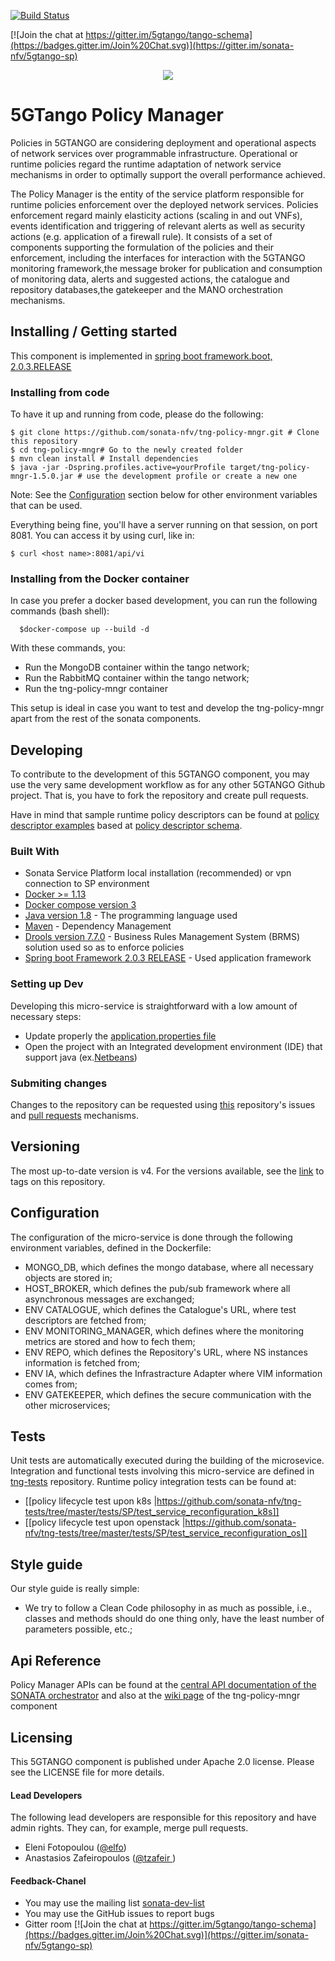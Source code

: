 [![Build Status](https://jenkins.sonata-nfv.eu/buildStatus/icon?job=tng-api-gtw/master)](https://jenkins.sonata-nfv.eu/job/tng-profiler)

[![Join the chat at https://gitter.im/5gtango/tango-schema](https://badges.gitter.im/Join%20Chat.svg)](https://gitter.im/sonata-nfv/5gtango-sp)

<p align="center"><img src="https://github.com/sonata-nfv/tng-api-gtw/wiki/images/sonata-5gtango-logo-500px.png" /></p>

# 5GTango Policy Manager

Policies in 5GTANGO are considering deployment and operational aspects of network services over programmable infrastructure. Operational or runtime policies regard the runtime adaptation of network service mechanisms in order to optimally support the overall performance achieved.

The Policy Manager is the entity of the service platform responsible for runtime policies enforcement over the deployed network services. Policies enforcement regard mainly elasticity actions (scaling in and out VNFs), events identification and triggering of relevant alerts as well as security actions (e.g. application of a firewall rule). It consists of a set of components supporting the formulation of the policies and their enforcement, including the interfaces for interaction with the 5GTANGO monitoring framework,the message broker for publication and consumption of monitoring data, alerts and suggested actions, the catalogue and repository databases,the gatekeeper and the MANO orchestration mechanisms.

## Installing / Getting started

This component is implemented in [spring boot framework.boot, 2.0.3.RELEASE ](https://spring.io/)

### Installing from code
To have it up and running from code, please do the following:
```
$ git clone https://github.com/sonata-nfv/tng-policy-mngr.git # Clone this repository
$ cd tng-policy-mngr# Go to the newly created folder
$ mvn clean install # Install dependencies
$ java -jar -Dspring.profiles.active=yourProfile target/tng-policy-mngr-1.5.0.jar # use the development profile or create a new one
```
Note: See the [Configuration](https://github.com/sonata-nfv/tng-policy-mngr/#configuration) section below for other environment variables that can be used.

Everything being fine, you'll have a server running on that session, on port 8081. You can access it by using curl, like in:
```
$ curl <host name>:8081/api/vi
```
 
### Installing from the Docker container
In case you prefer a docker based development, you can run the following commands (bash shell):
``` 
  $docker-compose up --build -d
```

With these commands, you:  

* Run the MongoDB container within the tango network;
* Run the RabbitMQ container within the tango network;
* Run the tng-policy-mngr container  
  
This setup is ideal in case you want to test and develop the tng-policy-mngr apart from the rest of the sonata components.

## Developing

To contribute to the development of this 5GTANGO component, you may use the very same development workflow as for any other 5GTANGO Github project. That is, you have to fork the repository and create pull requests.

Have in mind that sample runtime policy descriptors can be found at [policy descriptor examples](https://github.com/sonata-nfv/tng-schema/tree/master/policy-descriptor/examples) based at [policy descriptor schema](https://github.com/sonata-nfv/tng-schema/blob/master/policy-descriptor/policy-schema.yml).

###  Built With 

* Sonata Service Platform local installation (recommended) or vpn connection to SP environment 
* [Docker >= 1.13](https://www.docker.com/)
* [Docker compose version 3](https://docs.docker.com/compose/)
* [Java version 1.8](https://www.oracle.com/technetwork/java/javase/overview/java8-2100321.html) - The programming language used
* [Maven](https://maven.apache.org/) - Dependency Management
* [Drools version 7.7.0](https://www.drools.org/) - Business Rules Management System (BRMS) solution used so as to enforce policies
* [Spring boot Framework 2.0.3 RELEASE](https://spring.io/projects/spring-boot) - Used application framework

### Setting up Dev

Developing this micro-service is straightforward with a low amount of necessary steps:
* Update properly the [application.properties file](https://github.com/sonata-nfv/tng-policy-mngr/blob/master/src/main/resources/application-development.properties) 
* Open the project with an Integrated development environment (IDE) that support java (ex.[Netbeans](https://netbeans.org/))

### Submiting changes
Changes to the repository can be requested using [this](https://github.com/sonata-nfv/tng-policy-mngr/issues) repository's issues and [pull requests](https://github.com/sonata-nfv/tng-policy-mngr/pulls) mechanisms.

## Versioning
The most up-to-date version is v4. For the versions available, see the [link](https://github.com/sonata-nfv/tng-policy-mngr/releases) to tags on this repository.

## Configuration

The configuration of the micro-service is done through the following environment variables, defined in the Dockerfile:
  
* MONGO_DB, which defines the mongo database, where all necessary objects are stored in;  
* HOST_BROKER, which defines the pub/sub framework where all asynchronous messages are exchanged;  
* ENV CATALOGUE, which defines the Catalogue's URL, where test descriptors are fetched from;  
* ENV MONITORING_MANAGER, which defines where the monitoring metrics are stored and how to fech them;  
* ENV REPO, which defines the Repository's URL, where NS instances information is fetched from;  
* ENV IA, which defines the Infrastracture Adapter where VIM information comes from;  
* ENV GATEKEEPER, which defines the secure communication with the other microservices;  

## Tests
Unit tests are automatically executed during the building of the microsevice. 
Integration and functional tests involving this micro-service are defined in [tng-tests](https://github.com/sonata-nfv/tng-tests) repository.
Runtime policy integration tests can be found at:
* [[policy lifecycle test upon k8s |https://github.com/sonata-nfv/tng-tests/tree/master/tests/SP/test_service_reconfiguration_k8s]]
* [[policy lifecycle test upon openstack |https://github.com/sonata-nfv/tng-tests/tree/master/tests/SP/test_service_reconfiguration_os]]

## Style guide
Our style guide is really simple:

* We try to follow a Clean Code philosophy in as much as possible, i.e., classes and methods should do one thing only, have the least number of parameters possible, etc.;

## Api Reference 

Policy Manager APIs can be found at the  [central API documentation of the SONATA orchestrator](https://sonata-nfv.github.io/tng-doc/?urls.primaryName=5GTANGO%20POLICY%20MANAGER%20REST%20API) and also at the [wiki page](https://github.com/sonata-nfv/tng-policy-mngr/wiki/API-reference) of the tng-policy-mngr component

## Licensing

This 5GTANGO component is published under Apache 2.0 license. Please see the LICENSE file for more details.

#### Lead Developers

The following lead developers are responsible for this repository and have admin rights. They can, for example, merge pull requests.

- Eleni Fotopoulou ([@elfo](https://github.com/efotopoulou))
- Anastasios Zafeiropoulos ([@tzafeir ](https://github.com/azafeiropoulos))

#### Feedback-Chanel
* You may use the mailing list [sonata-dev-list](mailto:sonata-dev@lists.atosresearch.eu)
* You may use the GitHub issues to report bugs
* Gitter room [![Join the chat at https://gitter.im/5gtango/tango-schema](https://badges.gitter.im/Join%20Chat.svg)](https://gitter.im/sonata-nfv/5gtango-sp)
